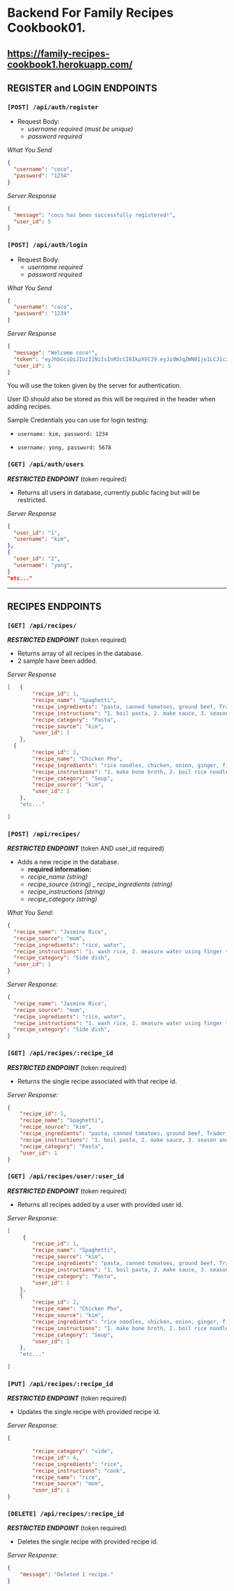 # <p>Backend For Family Recipes Cookbook01.</P>

## <p>https://family-recipes-cookbook1.herokuapp.com/</p>

## REGISTER and LOGIN ENDPOINTS

### `[POST] /api/auth/register`

- Request Body:
  - _username required (must be unique)_
  - _password required_

_What You Send_

```json
{
  "username": "coco",
  "password": "1234"
}
```

_Server Response_

```json
{
  "message": "coco has been successfully registered!",
  "user_id": 5
}
```

### `[POST] /api/auth/login`

- Request Body:
  - _username required_
  - _password required_

_What You Send_

```json
{
  "username": "coco",
  "password": "1234"
}
```

_Server Response_

```json
{
  "message": "Welcome coco!",
  "token": "eyJhbGciOiJIUzI1NiIsInR5cCI6IkpXVCJ9.eyJzdWJqZWN0Ijo1LCJ1c2VybmFtZSI6ImN1cnRpcyIsImlhdCI6MTY0NjI2MjEzOCwiZXhwIjoxNjQ2MzQ4NTM4fQ.GrNBAi7LJbbkkDhoXdHYQx8Y6o0FsQ3fc_4ptKDsB94",
  "user_id": 5
}
```

<p>You will use the token given by the server for authentication.</p>
<p>User ID should also be stored as this will be required in the header when adding recipes.</p>

<p>Sample Credentials you can use for login testing:</p>

- `username: kim, password: 1234`

- `username: yong, password: 5678`

### `[GET] /api/auth/users`

**_RESTRICTED ENDPOINT_** (token required)

- Returns all users in database, currently public facing but will be restricted.

_Server Response_

```json
{
  "user_id": "1",
  "username": "kim",
},
{
  "user_id": "2",
  "username": "yong",
}
"etc..."
```

<hr>

## RECIPES ENDPOINTS

### `[GET] /api/recipes/`

**_RESTRICTED ENDPOINT_** (token required)

- Returns array of all recipes in the database.
- 2 sample  have been added.

_Server Response_

```json
[   {
        "recipe_id": 1,
        "recipe_name": "Spaghetti",
        "recipe_ingredients": "pasta, canned tomatoes, ground beef, Trader Joe meatballs, mushrooms, onions, garlic, italian seasoning, garlic powder, salt, sugar, fish sauce, chili flakes",
        "recipe_instructions": "1. boil pasta, 2. make sauce, 3. season and serve",
        "recipe_category": "Pasta",
        "recipe_source": "kim",
        "user_id": 1
    },
  {
        "recipe_id": 2,
        "recipe_name": "Chicken Pho",
        "recipe_ingredients": "rice noodles, chicken, onion, ginger, fish sauce, salt, rock sugar, mushroom seasoning, bean sprout, thai basil, lime, green onion, cilantro",
        "recipe_instructions": "1. make bone broth, 2. boil rice noodles, 3. season and serve",
        "recipe_category": "Soup",
        "recipe_source": "kim",
        "user_id": 1
    },
    "etc..."

]

```
### `[POST] /api/recipes/`

**_RESTRICTED ENDPOINT_** (token AND user_id required)

- Adds a new recipe in the database. 
  - **required information:**
  - _recipe_name (string)_
  - _recipe_source (string)_
  _ _recipe_ingredients (string)_
  - _recipe_instructions (string)_
  - _recipe_category (string)_

_What You Send:_

```json
{
  "recipe_name": "Jasmine Rice",
  "recipe_source": "mom",
  "recipe_ingredients": "rice, water",
  "recipe_instructions": "1. wash rice, 2. measure water using finger trick, 3. cook in rice cooker",
  "recipe_category": "Side dish",
  "user_id": 1
}
```

_Server Response:_

```json
{
  "recipe_name": "Jasmine Rice",
  "recipe_source": "mom",
  "recipe_ingredients": "rice, water",
  "recipe_instructions": "1. wash rice, 2. measure water using finger trick, 3. cook in rice cooker",
  "recipe_category": "Side dish",
}
```

### `[GET] /api/recipes/:recipe_id`

**_RESTRICTED ENDPOINT_** (token required)

- Returns the single recipe associated with that recipe id. 

_Server Response:_

```json
{
    "recipe_id": 1,
    "recipe_name": "Spaghetti",
    "recipe_source": "kim",
    "recipe_ingredients": "pasta, canned tomatoes, ground beef, Trader Joe meatballs, mushrooms, onions, garlic, italian seasoning, garlic powder, salt, sugar, fish sauce, chili flakes",
    "recipe_instructions": "1. boil pasta, 2. make sauce, 3. season and serve",
    "recipe_category": "Pasta",
    "user_id": 1
}
```

### `[GET] /api/recipes/user/:user_id`

**_RESTRICTED ENDPOINT_** (token required)

- Returns all recipes added by a user with provided user id. 

_Server Response:_

```json
[   
     {
        "recipe_id": 1,
        "recipe_name": "Spaghetti",
        "recipe_source": "kim",
        "recipe_ingredients": "pasta, canned tomatoes, ground beef, Trader Joe meatballs, mushrooms, onions, garlic, italian seasoning, garlic powder, salt, sugar, fish sauce, chili flakes",
        "recipe_instructions": "1. boil pasta, 2. make sauce, 3. season and serve",
        "recipe_category": "Pasta",
        "user_id": 1
    },
    {
        "recipe_id": 2,
        "recipe_name": "Chicken Pho",
        "recipe_source": "kim",
        "recipe_ingredients": "rice noodles, chicken, onion, ginger, fish sauce, salt, rock sugar, mushroom seasoning, bean sprout, thai basil, lime, green onion, cilantro",
        "recipe_instructions": "1. make bone broth, 2. boil rice noodles, 3. season and serve",
        "recipe_category": "Soup",
        "user_id": 1
    },
    "etc..."

]
```
### `[PUT] /api/recipes/:recipe_id`

**_RESTRICTED ENDPOINT_** (token required)

- Updates the single recipe with provided recipe id.

_Server Response:_

```json
{
    
        "recipe_category": "side",
        "recipe_id": 4,
        "recipe_ingredients": "rice",
        "recipe_instructions": "cook",
        "recipe_name": "rice",
        "recipe_source": "mom",
        "user_id": 1
}
```

### `[DELETE] /api/recipes/:recipe_id`

**_RESTRICTED ENDPOINT_** (token required)

- Deletes the single recipe with provided recipe id.

_Server Response:_

```json
{
    "message": "Deleted 1 recipe."
}
```




<!-- # Build Week Scaffolding

First READ these instructions to get an overview of what's involved in scaffolding an Express + PostgreSQL app that deploys to Heroku.

Then watch [this video tutorial](https://bloomtech-1.wistia.com/medias/2625bl7sei) for a detailed demonstration of setting up a project, using a Windows dev machine. Other operating systems will require some adjustments.

**There will have been updates to this repo since the video tutorial was created, so make sure to read these instructions before watching.**

## The Stack and Tools

1. Web server: [Node & Express](https://expressjs.com/)
2. Development database: [PostgreSQL 14](https://www.postgresql.org/download/)
3. Dev database Graphical-User Interface tool: [pgAdmin 4](https://www.pgadmin.org/download/)
4. Dev database Command-Line Interface tool: [psql](https://www.postgresql.org/docs/14/app-psql.html)

**Note:** **pgAdmin 4** and **psql** should be bundled with the PostgreSQL installer, but they might not be the latest versions.

5. Production cloud service: [Heroku](https://id.heroku.com/login)
6. Prod database: [Heroku Postgres Addon](https://devcenter.heroku.com/articles/heroku-postgresql)
7. Prod Command-Line Interface tool: [Heroku CLI](https://devcenter.heroku.com/articles/heroku-cli)

## Important Differences between SQLite and Postgres

The SQLite database is a file embedded inside the project. PostgreSQL on the other hand is a full-blown server, separate from the Express server.

This means Postgres and its tooling must be installed on the development machine prior to scaffolding an Express + Postgres app.

Another difference is that executing migrations for the first time will not make the database pop into existance as was the case with SQLite. You must use the pgAdmin 4 GUI to create the development database by hand. Once the database exists and shows up in pgAdmin 4 you can connect to it using Knex and migrate it.

In production, we create the database by installing the Postgres Addon from the dashboard of our app on the Heroku website. You can connect pgAdmin 4 to the production db following [these instructions](https://stackoverflow.com/a/63046594/3895791).

## Installation of PostgreSQL on the Development Machine

Install [Postgres](https://www.postgresql.org/download/) on your computer, taking into account that getting psql and pgAdmin 4 up and running might require a bit of research and effort.

1. Leave the default options during the Postgres installation wizard (components, location, port number).
2. You will be asked to create a password for the superadmin "postgres" db user. Enter a simple string using only letters (e.g. "password").
3. No need to execute the "Stack Builder" at the end of the installation. You can safely uncheck that and exit the wizard.
4. The first time you open pgAdmin 4 you will be asked to create another password, this time a master password to be able to use pgAdmin.

## Starting a New Project

- Create a new repository using this template, and clone it to your local.
- Create a `.env` file and follow the instructions inside `knexfile.js`.
- Fix the scripts inside `package.json` to use your Heroku app.

## Scripts

- **start** Runs the app with Node.
- **server** Runs the app with Nodemon.
- **migrate:dev** Migrates the local development db to the latest.
- **rollback:dev** Rolls back migrations in the local dev db.
- **seed:dev** Truncates all tables in the local dev db.
- **deploy** Deploys the main branch to Heroku. Must login to the Heroku CLI and add Heroku as a remote.
- **test** Runs tests.

**The following scripts NEED TO BE EDITED before using: replace `YOUR_HEROKU_APP_NAME`**

- **migrate:prod** Migrates the Heroku database to the latest.
- **rollback:prod** Rolls back migrations in the Heroku database.
- **databaseh** Interacts with the Heroku database from the command line using psql.
- **seed:prod** Runs all seeds in the Heroku database.

## Tips

- Figure out deployment before writing any additional code.

- If you need to make changes to a migration file that has already been released to Heroku, follow this sequence:

  1. Roll back migrations in the Heroku database
  2. Deploy the latest code to Heroku
  3. Migrate the Heroku database to the latest

- If your frontend devs are clear on the shape of the data they need, you can quickly build provisional endpoints that return mock data. They shouldn't have to wait for you to build the entire backend.

- Keep your endpoints super lean: the bulk of the code belongs inside models and other middlewares.

- Validating and sanitizing client data using a library is much less work than doing it manually.

- Revealing crash messages to clients is a security risk, but during development it's helpful if your frontend devs are able to tell you what crashed exactly.

- PostgreSQL comes with [fantastic built-in functions](https://hashrocket.com/blog/posts/faster-json-generation-with-postgresql) for hammering rows into whatever JSON shape.

- If you want to edit a migration that has already been released but don't want to lose all the data, make a new migration instead. This is a more realistic flow for production apps: prod databases are never migrated down. We can migrate Heroku down freely only because there's no valuable data from customers in it. In this sense, Heroku is acting more like a staging environment than production.

- If your fronted devs are interested in running the API locally, help them set up PostgreSQL & pgAdmin on their machines, and teach them how to run migrations in their local. This empowers them to (1) help you troubleshoot bugs, (2) obtain the latest code by simply doing a `git pull` and (3) work with their own data, without it being wiped every time you roll back the Heroku db. Collaboration is more fun and direct, and you don't need to deploy as often.

## Video Demonstration

The following demo explains how to set up a project using PostgreSQL and Heroku.

[![Setting up PostgreSQL for Build Week](https://tk-assets.lambdaschool.com/e43c6d1e-5ae8-4142-937b-b865d71925fb_unit-4-build-week-project-scaffolding.png)](https://bloomtech-1.wistia.com/medias/2625bl7sei) -->
